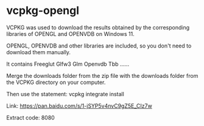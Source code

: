 # vcpkg-opengl
VCPKG was used to download the results obtained by the corresponding libraries of OPENGL and OPENVDB on Windows 11.

OPENGL, OPENVDB and other libraries are included, so you don't need to download them manually.

It contains Freeglut Glfw3 Glm Openvdb Tbb ......

Merge the downloads folder from the zip file with the downloads folder from the VCPKG directory on your computer.

Then use the statement: vcpkg integrate install

Link: https://pan.baidu.com/s/1-jSYP5v4nvC9gZ5E_CIz7w

Extract code: 8080
